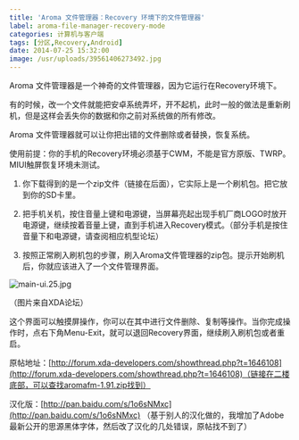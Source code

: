 ```yaml
---
title: 'Aroma 文件管理器：Recovery 环境下的文件管理器'
label: aroma-file-manager-recovery-mode
categories: 计算机与客户端
tags: [分区,Recovery,Android]
date: 2014-07-25 15:32:00
image: /usr/uploads/39561406273492.jpg
---
```

Aroma 文件管理器是一个神奇的文件管理器，因为它运行在Recovery环境下。

有的时候，改一个文件就能把安卓系统弄坏，开不起机，此时一般的做法是重新刷机，但是这样会丢失你的数据和你之前对系统做的所有修改。

Aroma 文件管理器就可以让你把出错的文件删除或者替换，恢复系统。

使用前提：你的手机的Recovery环境必须基于CWM，不能是官方原版、TWRP。MIUI触屏恢复环境未测试。</p><ol class=" list-paddingleft-2" style="list-style-type: decimal;"><li><p>你下载得到的是一个zip文件（链接在后面），它实际上是一个刷机包。把它放到你的SD卡里。</p></li><li><p>把手机关机，按住音量上键和电源键，当屏幕亮起出现手机厂商LOGO时放开电源键，继续按着音量上键，直到手机进入Recovery模式。（部分手机是按住音量下和电源键，请查阅相应机型论坛）</p></li><li><p>按照正常刷入刷机包的步骤，刷入Aroma文件管理器的zip包。提示开始刷机后，你就应该进入了一个文件管理界面。</p></li></ol><p><img src="/usr/uploads/39561406273492.jpg" title="main-ui.25.jpg"/>

（图片来自XDA论坛）

这个界面可以触摸屏操作，你可以在其中进行文件删除、复制等操作。当你完成操作时，点右下角Menu-Exit，就可以退回Recovery界面，继续刷入刷机包或者重启。

原帖地址：[http://forum.xda-developers.com/showthread.php?t=1646108](http://forum.xda-developers.com/showthread.php?t=1646108)（链接在二楼底部，可以查找aromafm-1.91.zip找到）

汉化版：[http://pan.baidu.com/s/1o6sNMxc](http://pan.baidu.com/s/1o6sNMxc) （基于别人的汉化做的，我增加了Adobe最新公开的思源黑体字体，然后改了汉化的几处错误，原帖找不到了）</p>
